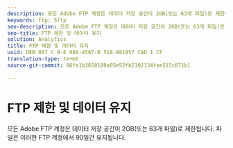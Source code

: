 ```yaml
---
description: 모든 Adobe FTP 계정은 데이터 저장 공간이 2GB(또는 63개 파일)로 제한됩니다. 파일은 이러한 FTP 계정에서 90일간 유지됩니다.
keywords: ftp; Sftp
seo-description: 모든 Adobe FTP 계정은 데이터 저장 공간이 2GB(또는 63개 파일)로 제한됩니다. 파일은 이러한 FTP 계정에서 90일간 유지됩니다.
seo-title: FTP 제한 및 데이터 유지
solution: Analytics
title: FTP 제한 및 데이터 유지
uuid: DEB 807 C 9-E 988-4587-B 518-881857 CAD 1 CF
translation-type: tm+mt
source-git-commit: 86fe1b3650100a05e52fb2102134fee515c871b1

---
```



# FTP 제한 및 데이터 유지

모든 Adobe FTP 계정은 데이터 저장 공간이 2GB(또는 63개 파일)로 제한됩니다. 파일은 이러한 FTP 계정에서 90일간 유지됩니다.

